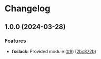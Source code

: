 # Changelog

## 1.0.0 (2024-03-28)


### Features

* **fxslack:** Provided module ([#8](https://github.com/ankorstore/yokai-contrib/issues/8)) ([2bc872b](https://github.com/ankorstore/yokai-contrib/commit/2bc872bcf0965333aee104ebe040cec9a4e8ad5c))
